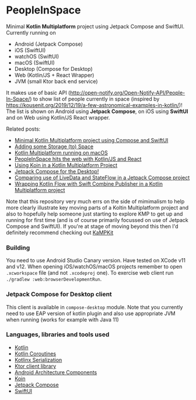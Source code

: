 # PeopleInSpace

Minimal **Kotlin Multiplatform** project using Jetpack Compose and SwiftUI.  Currently running on
* Android (Jetpack Compose)
* iOS (SwiftUI)
* watchOS (SwiftUI)
* macOS (SwiftUI)
* Desktop (Compose for Desktop)
* Web (Kotlin/JS + React Wrapper)
* JVM (small Ktor back end service)

It makes use of basic API (http://open-notify.org/Open-Notify-API/People-In-Space/) to show list of people currently in
space (inspired by https://kousenit.org/2019/12/19/a-few-astronomical-examples-in-kotlin/)!  The list is shown on Android
using **Jetpack Compose**, on iOS using **SwiftUI** and on Web using Kotlin/JS React wrapper.

Related posts:
* [Minimal Kotlin Multiplatform project using Compose and SwiftUI](https://johnoreilly.dev/posts/minimal-kotlin-platform-compose-swiftui/)
* [Adding some Storage (to) Space](https://johnoreilly.dev/posts/adding-sqldelight-to-peopleinspace/)
* [Kotlin Multiplatform running on macOS](https://johnoreilly.dev/posts/kotlinmultiplatform-macos/)
* [PeopleInSpace hits the web with Kotlin/JS and React](https://johnoreilly.dev/posts/peopleinspace-kotlinjs/)
* [Using Koin in a Kotlin Multiplatform Project](https://johnoreilly.dev/posts/kotlinmultiplatform-koin/)
* [Jetpack Compose for the Desktop!](https://johnoreilly.dev/posts/jetpack-compose-desktop/)
* [Comparing use of LiveData and StateFlow in a Jetpack Compose project](https://johnoreilly.dev/posts/jetpack-compose-stateflow-livedata/)
* [Wrapping Kotlin Flow with Swift Combine Publisher in a Kotlin Multiplatform project](https://johnoreilly.dev/posts/kotlinmultiplatform-swift-combine_publisher-flow/)


Note that this repository very much errs on the side of mimimalism to help more clearly illustrate key moving parts of a Koltin
Multiplatform project and also to hopefully help someone just starting to explore KMP to get up and running for first time (and is of course
primarily focussed on use of Jetpack Compose and SwiftUI).  If you're at stage of moving
beyond this then I'd definitely recommend checking out [KaMPKit](https://github.com/touchlab/KaMPKit)


### Building
You need to use Android Studio Canary version.  Have tested on XCode v11 and v12.  When opening
iOS/watchOS/macOS projects remember to open `.xcworkspace` file (and not `.xcodeproj` one). To exercise web client run `./gradlew :web:browserDevelopmentRun`.

### Jetpack Compose for Desktop client

This client is available in `compose-desktop` module.  Note that you currently need to use EAP version of kotlin
plugin and also use appropriate JVM when running (works for example with Java 11)

### Languages, libraries and tools used

* [Kotlin](https://kotlinlang.org/)
* [Kotlin Coroutines](https://kotlinlang.org/docs/reference/coroutines-overview.html)
* [Kotlinx Serialization](https://github.com/Kotlin/kotlinx.serialization)
* [Ktor client library](https://github.com/ktorio/ktor)
* [Android Architecture Components](https://developer.android.com/topic/libraries/architecture/index.html)
* [Koin](https://github.com/InsertKoinIO/koin)
* [Jetpack Compose](https://developer.android.com/jetpack/compose)
* [SwiftUI](https://developer.apple.com/documentation/swiftui)
